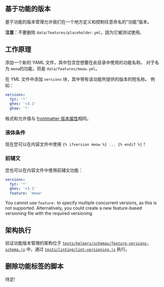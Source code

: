 ## 基于功能的版本

基于功能的版本管理允许我们在一个地方定义和控制任意命名的“功能”版本。

**注意**：不要删除 `data/features/placeholder.yml`，因为它被测试使用。

## 工作原理

添加一个新的 YAML 文件，其中包含您想要在此目录中使用的功能名称。 对于名为 `meow`的功能，将是 `data/features/meow.yml`。

在 YML 文件中添加 `versions` 块，其中带有该功能所提供的版本的短名称。 例如：

```yaml
versions:
  fpt: '*'
  ghes: '>3.1'
  ghae: '*'
```

格式和允许值与 [frontmatter 版本属性](/content#versions)相同。

### 液体条件

现在您可以在内容文件中使用 `{% ifversion meow %} ... {% endif %}`！

### 前辅文

您也可以在内容文件中使用前辅文功能：

```yaml
versions:
  fpt: '*'
  ghes: '>3.1'
  feature: 'meow'
```

You cannot use `feature:` to specify multiple concurrent versions, as this is not supported. Alternatively, you could create a new feature-based versioning file with the required versioning.

## 架构执行

验证功能版本管理的架构位于 [`tests/helpers/schemas/feature-versions-schema.js`](/tests/helpers/schemas/feature-versions-schema.js) 中，通过 [`tests/linting/lint-versioning.js`](/tests/linting/lint-versioning.js) 执行。

## 删除功能标签的脚本

待定!
